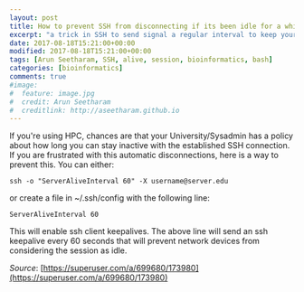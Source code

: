 ```yaml
---
layout: post
title: How to prevent SSH from disconnecting if its been idle for a while
excerpt: "a trick in SSH to send signal a regular interval to keep your session alive"
date: 2017-08-18T15:21:00+00:00
modified: 2017-08-18T15:21:00+00:00
tags: [Arun Seetharam, SSH, alive, session, bioinformatics, bash]
categories: [bioinformatics]
comments: true
#image:
#  feature: image.jpg
#  credit: Arun Seetharam
#  creditlink: http://aseetharam.github.io
---
```


If you're using HPC, chances are that your University/Sysadmin has a policy about how long you can stay inactive with the established SSH connection. If you are frustrated with this automatic disconnections, here is a way to prevent this. You can either:

```
ssh -o "ServerAliveInterval 60" -X username@server.edu
```

or create a file in ~/.ssh/config with the following line:

```
ServerAliveInterval 60
```

This will enable ssh client keepalives. The above line will send an ssh keepalive every 60 seconds that will prevent network devices from considering the session as idle.

_Source_: [https://superuser.com/a/699680/173980](https://superuser.com/a/699680/173980)
